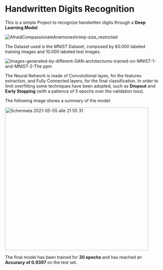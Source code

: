 # Handwritten Digits Recognition

This is a simple Project to recognize handwitten digits through a **Deep Learning Model**. 

![AfraidCompassionateAnemoneshrimp-size_restricted](https://user-images.githubusercontent.com/56433128/117266150-3cc61600-ae55-11eb-83d8-31b265bc6ce5.gif)

The Dataset used is the *MNIST* Dataset, composed by 60.000 labeled training images and 10.000 labeled test images.

![Images-generated-by-different-GAN-architectures-trained-on-MNIST-1-and-MNIST-2-The ppm](https://user-images.githubusercontent.com/56433128/117200445-cccf7580-adeb-11eb-97ab-01ebd94c1caf.png)

The Neural Network is made of Convolutional layes, for the features extraction, and Fully Connected layers, for the final classification. In order to limit overfitting some techniques have been adopted, such as **Dropout** and **Early Stopping** (with a patience of 5 epochs over the validation loss). 

The following image shows a summary of the model:

<img width="470" alt="Schermata 2021-05-05 alle 21 55 31" src="https://user-images.githubusercontent.com/56433128/117201202-a9f19100-adec-11eb-9f48-b8412a2ba1de.png">

The final model has been trained for **30 epochs** and has reached an **Accuracy of 0.9397** on the test set.
